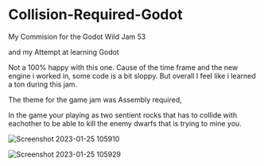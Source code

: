 # Collision-Required-Godot

My Commision for the Godot Wild Jam 53

and my Attempt at learning Godot

Not a 100% happy with this one. Cause of the time frame and the new engine i worked in, some code is a bit sloppy. But overall I feel like i learned a ton during this jam.

The theme for the game jam was Assembly required, 

In the game your playing as two sentient rocks that has to collide with eachother to be able to kill the enemy dwarfs that is trying to mine you.

![Screenshot 2023-01-25 105910](https://user-images.githubusercontent.com/37656342/214535390-7192859a-7504-4746-ae43-5dd07efa37bc.png)

![Screenshot 2023-01-25 105929](https://user-images.githubusercontent.com/37656342/214535417-d4a9b013-e1e3-4ac4-9d8a-e8f8bb9c976e.png)
